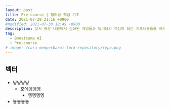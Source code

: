 ```yaml
---
layout: post
title: Pre-course | 딥러닝 핵심 기초
date: 2021-07-29 21:16 +0900
#modified: 2021-07-30 18:49 +0900
description: 앞서 배운 내용에서 심화된 개념들과 딥러닝의 핵심이 되는 기초내용들을 배우는 시간
tag:
  - Boostcamp AI
  - Pre-course
# image: /cara-memperbarui-fork-repository/repo.png
---
```


## 벡터

* 냥냥냥냥
    * 호에엥엥엥
        * 엥엥엥엥
* 뇽뇽뇽뇽